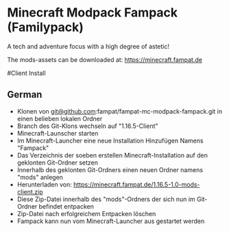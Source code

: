 # Minecraft Modpack Fampack (Familypack)
A tech and adventure focus with a high degree of astetic!

The mods-assets can be downloaded at:
https://minecraft.fampat.de

#Client Install
## German
* Klonen von git@github.com:fampat/fampat-mc-modpack-fampack.git in einen belieben lokalen Ordner  
* Branch des Git-Klons wechseln auf "1.16.5-Client"  
* Minecraft-Launscher starten  
* Im Minecraft-Launcher eine neue Installation Hinzufügen Namens "Fampack"  
* Das Verzeichnis der soeben erstellen Minecraft-Installation auf den geklonten Git-Ordner setzen  
* Innerhalb des geklonten Git-Ordners einen neuen Ordner namens "mods" anlegen  
* Herunterladen von: https://minecraft.fampat.de/1.16.5-1.0-mods-client.zip  
* Diese Zip-Datei innerhalb des "mods"-Ordners der sich nun im Git-Ordner befindet entpacken  
* Zip-Datei nach erfolgreichem Entpacken löschen  
* Fampack kann nun vom Minecraft-Launcher aus gestartet werden  

